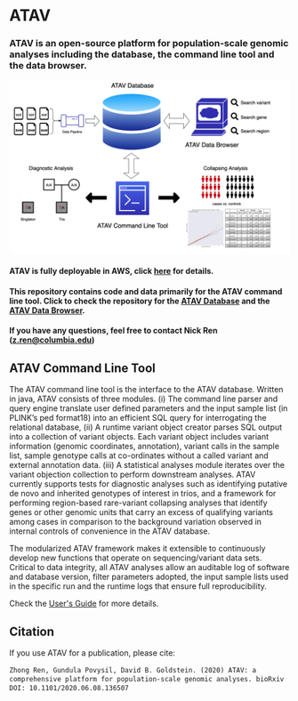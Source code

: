 # ATAV

### ATAV is an open-source platform for population-scale genomic analyses including the database, the command line tool and the data browser.

![img](img/atav_platform_framework_overview.png)

#### ATAV is fully deployable in AWS, click [here](https://github.com/nickzren/atav/wiki/AWS-Setup) for details.

#### This repository contains code and data primarily for the ATAV command line tool. Click to check the repository for the [ATAV Database](https://github.com/nickzren/atav-database) and the [ATAV Data Browser](https://github.com/nickzren/atavdb).

#### If you have any questions, feel free to contact Nick Ren (<a href="mailto:z.ren@columbia.edu">z.ren@columbia.edu</a>)

## ATAV Command Line Tool

The ATAV command line tool is the interface to the ATAV database. Written in java, ATAV consists of three modules. (i) The command line parser and query engine translate user defined parameters and the input sample list (in PLINK’s ped format18) into an efficient SQL query for interrogating the relational database, (ii) A runtime variant object creator parses SQL output into a collection of variant objects. Each variant object includes variant information (genomic coordinates, annotation), variant calls in the sample list, sample genotype calls at co-ordinates without a called variant and external annotation data. (iii) A statistical analyses module iterates over the variant objection collection to perform downstream analyses. ATAV currently supports tests for diagnostic analyses such as identifying putative de novo and inherited genotypes of interest in trios, and a framework for performing region-based rare-variant collapsing analyses that identify genes or other genomic units that carry an excess of qualifying variants among cases in comparison to the background variation observed in internal controls of convenience in the ATAV database. 

The modularized ATAV framework makes it extensible to continuously develop new functions that operate on sequencing/variant data sets. Critical to data integrity, all ATAV analyses allow an auditable log of software and database version, filter parameters adopted, the input sample lists used in the specific run and the runtime logs that ensure full reproducibility.  

Check the [User's Guide](http://redmine.igm.cumc.columbia.edu/projects/atav/wiki) for more details.

## Citation

If you use ATAV for a publication, please cite:

```
Zhong Ren, Gundula Povysil, David B. Goldstein. (2020) ATAV: a comprehensive platform for population-scale genomic analyses. bioRxiv DOI: 10.1101/2020.06.08.136507
```
